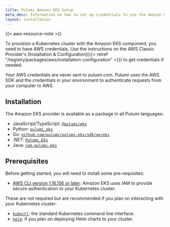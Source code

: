 ```yaml
---
title: Pulumi Amazon EKS Setup
meta_desc: Information on how to set up credentials to use the Amazon EKS component.
layout: installation
---
```


{{< aws-resource-note >}}

To provision a Kubernetes cluster with the Amazon EKS component, you need to have AWS credentials. Use the instructions on the AWS Classic Provider's [Installation & Configuration]({{< relref "/registry/packages/aws/installation-configuration" >}}) to get credentials if needed.

Your AWS credentials are never sent to pulumi.com. Pulumi uses the AWS SDK and the credentials in your environment to authenticate requests from your computer to AWS.

## Installation

The Amazon EKS provider is available as a package in all Pulumi languages:

* JavaScript/TypeScript: [`@pulumi/eks`](https://www.npmjs.com/package/@pulumi/eks)
* Python: [`pulumi_eks`](https://pypi.org/project/pulumi-eks//)
* Go: [`github.com/pulumi/pulumi-eks/sdk/go/eks`](https://github.com/pulumi/pulumi-eks)
* .NET: [`Pulumi.Eks`](https://www.nuget.org/packages/Pulumi.Eks)
* Java: [`com.pulumi.eks`](https://search.maven.org/search?q=com.pulumi.eks)

## Prerequisites

Before getting started, you will need to install some pre-requisites:

* [AWS CLI version 1.16.156 or later](https://docs.aws.amazon.com/cli/latest/userguide/cli-chap-install.html):
  Amazon EKS uses IAM to provide secure authentication to your Kubernetes cluster.

These are not required but are recommended if you plan on interacting with your Kubernetes cluster:

* [`kubectl`](https://kubernetes.io/docs/tasks/tools/install-kubectl/): the standard Kubernetes command line interface.
* [`helm`](https://helm.sh/docs/using_helm/): if you plan on deploying Helm charts to your cluster.
